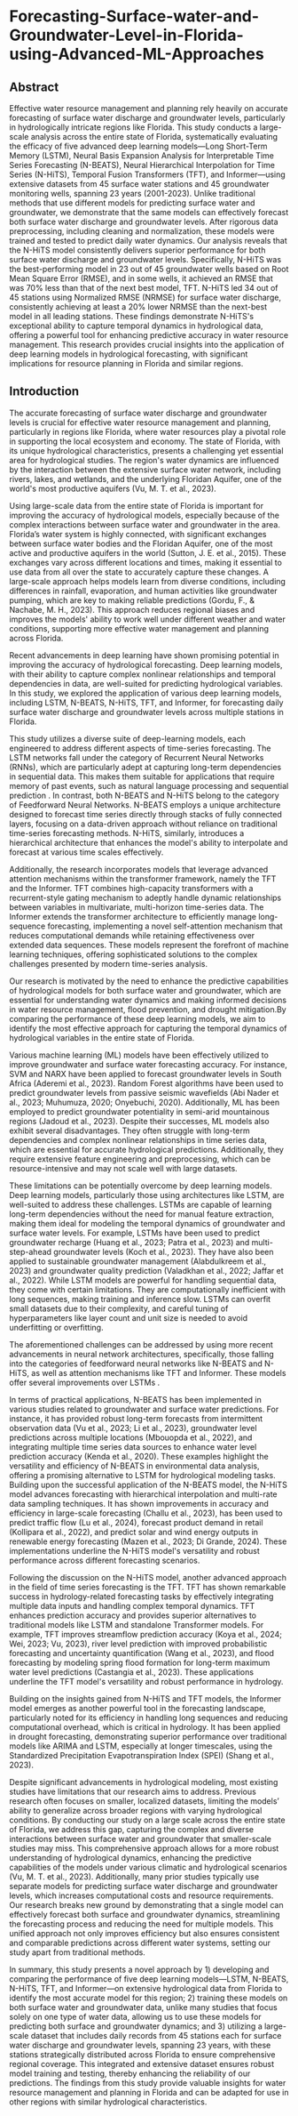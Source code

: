 # Forecasting-Surface-water-and-Groundwater-Level-in-Florida-using-Advanced-ML-Approaches

## Abstract

Effective water resource management and planning rely heavily on accurate forecasting of surface water discharge and groundwater levels, particularly in hydrologically intricate regions like Florida. This study conducts a large-scale analysis across the entire state of Florida, systematically evaluating the efficacy of five advanced deep learning models—Long Short-Term Memory (LSTM), Neural Basis Expansion Analysis for Interpretable Time Series Forecasting (N-BEATS), Neural Hierarchical Interpolation for Time Series (N-HiTS), Temporal Fusion Transformers (TFT), and Informer—using extensive datasets from 45 surface water stations and 45 groundwater monitoring wells, spanning 23 years (2001-2023). Unlike traditional methods that use different models for predicting surface water and groundwater, we demonstrate that the same models can effectively forecast both surface water discharge and groundwater levels. After rigorous data preprocessing, including cleaning and normalization, these models were trained and tested to predict daily water dynamics. Our analysis reveals that the N-HiTS model consistently delivers superior performance for both surface water discharge and groundwater levels. Specifically, N-HiTS was the best-performing model in 23 out of 45 groundwater wells based on Root Mean Square Error (RMSE), and in some wells, it achieved an RMSE that was 70% less than that of the next best model, TFT. N-HiTS led 34 out of 45 stations using Normalized RMSE (NRMSE) for surface water discharge, consistently achieving at least a 20% lower NRMSE than the next-best model in all leading stations. These findings demonstrate N-HiTS's exceptional ability to capture temporal dynamics in hydrological data, offering a powerful tool for enhancing predictive accuracy in water resource management. This research provides crucial insights into the application of deep learning models in hydrological forecasting, with significant implications for resource planning in Florida and similar regions.

## Introduction  

The accurate forecasting of surface water discharge and groundwater levels is crucial for effective water resource management and planning, particularly in regions like Florida, where water resources play a pivotal role in supporting the local ecosystem and economy. The state of Florida, with its unique hydrological characteristics, presents a challenging yet essential area for hydrological studies. The region's water dynamics are influenced by the interaction between the extensive surface water network, including rivers, lakes, and wetlands, and the underlying Floridan Aquifer, one of the world's most productive aquifers (Vu, M. T. et al., 2023). 

Using large-scale data from the entire state of Florida is important for improving the accuracy of hydrological models, especially because of the complex interactions between surface water and groundwater in the area. Florida’s water system is highly connected, with significant exchanges between surface water bodies and the Floridan Aquifer, one of the most active and productive aquifers in the world (Sutton, J. E. et al., 2015). These exchanges vary across different locations and times, making it essential to use data from all over the state to accurately capture these changes. A large-scale approach helps models learn from diverse conditions, including differences in rainfall, evaporation, and human activities like groundwater pumping, which are key to making reliable predictions (Gordu, F., & Nachabe, M. H., 2023). This approach reduces regional biases and improves the models' ability to work well under different weather and water conditions, supporting more effective water management and planning across Florida.

Recent advancements in deep learning have shown promising potential in improving the accuracy of hydrological forecasting. Deep learning models, with their ability to capture complex nonlinear relationships and temporal dependencies in data, are well-suited for predicting hydrological variables. In this study, we explored the application of various deep learning models, including LSTM, N-BEATS, N-HiTS, TFT, and Informer, for forecasting daily surface water discharge and groundwater levels across multiple stations in Florida.

This study utilizes a diverse suite of deep-learning models, each engineered to address different aspects of time-series forecasting. The LSTM networks fall under the category of Recurrent Neural Networks (RNNs), which are particularly adept at capturing long-term dependencies in sequential data. This makes them suitable for applications that require memory of past events, such as natural language processing and sequential prediction  . In contrast, both N-BEATS and N-HiTS   belong to the category of Feedforward Neural Networks. N-BEATS employs a unique architecture designed to forecast time series directly through stacks of fully connected layers, focusing on a data-driven approach without reliance on traditional time-series forecasting methods. N-HiTS, similarly, introduces a hierarchical architecture that enhances the model's ability to interpolate and forecast at various time scales effectively. 

Additionally, the research incorporates models that leverage advanced attention mechanisms within the transformer framework, namely the TFT and the Informer. TFT combines high-capacity transformers with a recurrent-style gating mechanism to adeptly handle dynamic relationships between variables in multivariate, multi-horizon time-series data. The Informer extends the transformer architecture to efficiently manage long-sequence forecasting, implementing a novel self-attention mechanism that reduces computational demands while retaining effectiveness over extended data sequences. These models represent the forefront of machine learning techniques, offering sophisticated solutions to the complex challenges presented by modern time-series analysis.

Our research is motivated by the need to enhance the predictive capabilities of hydrological models for both surface water and groundwater, which are essential for understanding water dynamics and making informed decisions in water resource management, flood prevention, and drought mitigation.By comparing the performance of these deep learning models, we aim to identify the most effective approach for capturing the temporal dynamics of hydrological variables in the entire state of Florida. 

Various machine learning (ML) models have been effectively utilized to improve groundwater and surface water forecasting accuracy. For instance, SVM and NARX have been applied to forecast groundwater levels in South Africa (Aderemi et al., 2023). Random Forest algorithms have been used to predict groundwater levels from passive seismic wavefields (Abi Nader et al., 2023; Muhumuza, 2020; Onyebuchi, 2020). Additionally, ML has been employed to predict groundwater potentiality in semi-arid mountainous regions (Jadoud et al., 2023). Despite their successes, ML models also exhibit several disadvantages. They often struggle with long-term dependencies and complex nonlinear relationships in time series data, which are essential for accurate hydrological predictions. Additionally, they require extensive feature engineering and preprocessing, which can be resource-intensive and may not scale well with large datasets.

These limitations can be potentially overcome by deep learning models. Deep learning models, particularly those using architectures like LSTM, are well-suited to address these challenges. LSTMs are capable of learning long-term dependencies without the need for manual feature extraction, making them ideal for modeling the temporal dynamics of groundwater and surface water levels. For example, LSTMs have been used to predict groundwater recharge (Huang et al., 2023; Patra et al., 2023) and multi-step-ahead groundwater levels (Koch et al., 2023). They have also been applied to sustainable groundwater management (Alabdulkreem et al., 2023) and groundwater quality prediction (Valadkhan et al., 2022; Jaffar et al., 2022). While LSTM models are powerful for handling sequential data, they come with certain limitations. They are computationally inefficient with long sequences, making training and inference slow. LSTMs can overfit small datasets due to their complexity, and careful tuning of hyperparameters like layer count and unit size is needed to avoid underfitting or overfitting.

The aforementioned challenges can be addressed by using more recent advancements in neural network architectures, specifically, those falling into the categories of feedforward neural networks like N-BEATS and N-HiTS, as well as attention mechanisms like TFT and Informer. These models offer several improvements over LSTMs .   

In terms of practical applications, N-BEATS has been implemented in various studies related to groundwater and surface water predictions. For instance, it has provided robust long-term forecasts from intermittent observation data (Vu et al., 2023; Li et al., 2023), groundwater level predictions across multiple locations (Mbouopda et al., 2022), and integrating multiple time series data sources to enhance water level prediction accuracy (Kenda et al., 2020). These examples highlight the versatility and efficiency of N-BEATS in environmental data analysis, offering a promising alternative to LSTM for hydrological modeling tasks. Building upon the successful application of the N-BEATS model, the N-HiTS model advances forecasting with hierarchical interpolation and multi-rate data sampling techniques. It has shown improvements in accuracy and efficiency in large-scale forecasting (Challu et al., 2023), has been used to predict traffic flow (Lu et al., 2024), forecast product demand in retail (Kollipara et al., 2022), and predict solar and wind energy outputs in renewable energy forecasting (Mazen et al., 2023; Di Grande, 2024). These implementations underline the N-HiTS model's versatility and robust performance across different forecasting scenarios.

Following the discussion on the N-HiTS model, another advanced approach in the field of time series forecasting is the TFT. TFT has shown remarkable success in hydrology-related forecasting tasks by effectively integrating multiple data inputs and handling complex temporal dynamics. TFT enhances prediction accuracy and provides superior alternatives to traditional models like LSTM and standalone Transformer models. For example, TFT improves streamflow prediction accuracy (Koya et al., 2024; Wei, 2023; Vu, 2023), river level prediction with improved probabilistic forecasting and uncertainty quantification (Wang et al., 2023), and flood forecasting by modeling spring flood formation for long-term maximum water level predictions (Castangia et al., 2023). These applications underline the TFT model's versatility and robust performance in hydrology.

Building on the insights gained from N-HiTS and TFT models, the Informer model emerges as another powerful tool in the forecasting landscape, particularly noted for its efficiency in handling long sequences and reducing computational overhead, which is critical in hydrology. It has been applied in drought forecasting, demonstrating superior performance over traditional models like ARIMA and LSTM, especially at longer timescales, using the Standardized Precipitation Evapotranspiration Index (SPEI) (Shang et al., 2023).

Despite significant advancements in hydrological modeling, most existing studies have limitations that our research aims to address. Previous research often focuses on smaller, localized datasets, limiting the models’ ability to generalize across broader regions with varying hydrological conditions. By conducting our study on a large scale across the entire state of Florida, we address this gap, capturing the complex and diverse interactions between surface water and groundwater that smaller-scale studies may miss. This comprehensive approach allows for a more robust understanding of hydrological dynamics, enhancing the predictive capabilities of the models under various climatic and hydrological scenarios (Vu, M. T. et al., 2023). Additionally, many prior studies typically use separate models for predicting surface water discharge and groundwater levels, which increases computational costs and resource requirements. Our research breaks new ground by demonstrating that a single model can effectively forecast both surface and groundwater dynamics, streamlining the forecasting process and reducing the need for multiple models. This unified approach not only improves efficiency but also ensures consistent and comparable predictions across different water systems, setting our study apart from traditional methods.

In   summary, this study presents a novel approach by 1) developing and comparing the performance of five deep learning models—LSTM, N-BEATS, N-HiTS, TFT, and Informer—on extensive hydrological data from Florida to identify the most accurate model for this region; 2) training these models on both surface water and groundwater data, unlike many studies that focus solely on one type of water data, allowing us to use these models for predicting both surface and groundwater dynamics; and 3) utilizing a large-scale dataset that includes daily records from 45 stations each for surface water discharge and groundwater levels, spanning 23 years, with these stations strategically distributed across Florida to ensure comprehensive regional coverage. This integrated and extensive dataset ensures robust model training and testing, thereby enhancing the reliability of our predictions. The findings from this study provide valuable insights for water resource management and planning in Florida and can be adapted for use in other regions with similar hydrological characteristics.


